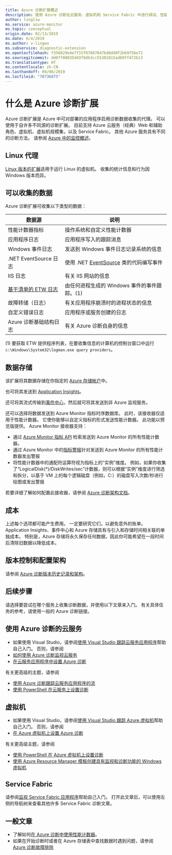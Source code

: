 ```yaml
---
title: Azure 诊断扩展概述
description: 使用 Azure 诊断在云服务、虚拟机和 Service Fabric 中进行调试、性能度量、监视和流量分析
author: lingliw
ms.service: azure-monitor
ms.topic: conceptual
origin.date: 02/13/2019
ms.date: 6/4/2019
ms.author: v-lingwu
ms.subservice: diagnostic-extension
ms.openlocfilehash: f356829e4e7f15f07607047bd0d40f2bb975be72
ms.sourcegitcommit: dd0ff08835dd3f8db3cc55301815ad69ff472b13
ms.translationtype: HT
ms.contentlocale: zh-CN
ms.lasthandoff: 09/06/2019
ms.locfileid: "70736875"
---
```

# <a name="what-is-azure-diagnostics-extension"></a>什么是 Azure 诊断扩展
Azure 诊断扩展是 Azure 中可对部署的应用程序启用诊断数据收集的代理。 可以使用于自许多不同源的诊断扩展。 目前支持 Azure 云服务（经典）Web 和辅助角色、虚拟机、虚拟机规模集，以及 Service Fabric。 其他 Azure 服务具有不同的诊断方法。 请参阅 [Azure 中的监控概述](../../azure-monitor/overview.md)。

## <a name="linux-agent"></a>Linux 代理
[Linux 版本的扩展](../../virtual-machines/extensions/diagnostics-linux.md)适用于运行 Linux 的虚拟机。 收集的统计信息和行为因 Windows 版本而异。

## <a name="data-you-can-collect"></a>可以收集的数据
Azure 诊断扩展可收集以下类型的数据：

| 数据源 | 说明 |
| --- | --- |
| 性能计数器指标 |操作系统和自定义性能计数器 |
| 应用程序日志 |应用程序写入的跟踪消息 |
| Windows 事件日志 |发送到 Windows 事件日志记录系统的信息 |
| .NET EventSource 日志 |使用 .NET [EventSource](https://msdn.microsoft.com/library/system.diagnostics.tracing.eventsource.aspx) 类的代码编写事件 |
| IIS 日志 |有关 IIS 网站的信息 |
| [基于清单的 ETW 日志](https://docs.microsoft.com/windows/desktop/etw/about-event-tracing) |由任何进程生成的 Windows 事件的事件跟踪。(1) |
| 故障转储（日志） |有关应用程序崩溃时的进程状态的信息 |
| 自定义错误日志 |应用程序或服务创建的日志 |
| Azure 诊断基础结构日志 |有关 Azure 诊断自身的信息 |

(1) 要获取 ETW 提供程序列表，在要收集信息的计算机的控制台窗口中运行 `c:\Windows\System32\logman.exe query providers`。

## <a name="data-storage"></a>数据存储
该扩展将其数据存储在你指定的 [Azure 存储帐户](diagnostics-extension-to-storage.md)中。

也可将其发送到 [Application Insights](../../azure-monitor/app/cloudservices.md)。 

还可将其流式传输到[事件中心](../../event-hubs/event-hubs-about.md)，然后就可将其发送到非 Azure 监视服务。

还可以选择将数据发送到 Azure Monitor 指标时序数据库。 此时，该接收器仅适用于性能计数器。 它使你能够以自定义指标的形式发送性能计数器。 此功能以预览版提供。 Azure Monitor 接收器支持：
* 通过 [Azure Monitor 指标 API](https://docs.microsoft.com/rest/api/monitor/) 检索发送到 Azure Monitor 的所有性能计数器。
* 通过 Azure Monitor 中的[指标警报](../../azure-monitor/platform/alerts-overview.md)针对发送到 Azure Monitor 的所有性能计数器发出警报
* 将性能计数器中的通配符运算符视为指标上的“实例”维度。  例如，如果你收集了“LogicalDisk(\*)/DiskWrites/sec”计数器，则可以根据“实例”维度进行筛选和拆分，以基于 VM 上的每个逻辑磁盘（例如，C:）的磁盘写入次数/秒进行绘图或发出警报

若要详细了解如何配置此接收器，请参阅 [Azure 诊断架构文档](diagnostics-extension-schema-1dot3.md)。

## <a name="costs"></a>成本
上述每个选项都可能产生费用。 一定要研究它们，以避免意外的账单。  Application Insights、事件中心和 Azure 存储具有与引入和存储时间相关联的单独成本。 特别是，Azure 存储将永久保存任何数据，因此你可能希望在一段时间后清除旧数据以降低成本。    

## <a name="versioning-and-configuration-schema"></a>版本控制和配置架构
请参阅 [Azure 诊断版本历史记录和架构](diagnostics-extension-schema.md)。


## <a name="next-steps"></a>后续步骤
请选择要尝试在哪个服务上收集诊断数据，并使用以下文章来入门。 有关具体任务的参考，请使用一般的 Azure 诊断链接。

## <a name="cloud-services-using-azure-diagnostics"></a>使用 Azure 诊断的云服务
* 如果使用 Visual Studio，请参阅[使用 Visual Studio 跟踪云服务应用程序](https://docs.microsoft.com/visualstudio/azure/vs-azure-tools-debug-cloud-services-virtual-machines)帮助自己入门。 否则，请参阅
* [如何使用 Azure 诊断监视云服务](../../cloud-services/cloud-services-how-to-monitor.md)
* [在云服务应用程序中设置 Azure 诊断](../../cloud-services/cloud-services-dotnet-diagnostics.md)

有关更高级的主题，请参阅

* [使用 Azure 诊断跟踪云服务应用程序的流](../../cloud-services/cloud-services-dotnet-diagnostics-trace-flow.md)
* [使用 PowerShell 在云服务上设置诊断](../../virtual-machines/extensions/diagnostics-windows.md?toc=%2fazure%2fvirtual-machines%2fwindows%2ftoc.json)

## <a name="virtual-machines"></a>虚拟机
* 如果使用 Visual Studio，请参阅[使用 Visual Studio 跟踪 Azure 虚拟机](https://docs.microsoft.com/visualstudio/azure/vs-azure-tools-debug-cloud-services-virtual-machines)帮助自己入门。 否则，请参阅
* [在 Azure 虚拟机上设置 Azure 诊断](/vs-azure-tools-diagnostics-for-cloud-services-and-virtual-machines)

有关更高级主题，请参阅

* [使用 PowerShell 在 Azure 虚拟机上设置诊断](../../virtual-machines/extensions/diagnostics-windows.md?toc=%2fazure%2fvirtual-machines%2fwindows%2ftoc.json)
* [使用 Azure Resource Manager 模板创建具有监视和诊断功能的 Windows 虚拟机](../../virtual-machines/extensions/diagnostics-template.md?toc=%2fazure%2fvirtual-machines%2fwindows%2ftoc.json)

## <a name="service-fabric"></a>Service Fabric
请参阅[监视 Service Fabric 应用程序](../../service-fabric/service-fabric-diagnostics-how-to-monitor-and-diagnose-services-locally.md)帮助自己入门。 打开此文章后，可以使用左侧的导航树来查看其他许多 Service Fabric 诊断文章。

## <a name="general-articles"></a>一般文章
* 了解如何[在 Azure 诊断中使用性能计数器](../../cloud-services/diagnostics-performance-counters.md)。
* 如果在开始诊断时或者在 Azure 存储表中查找数据时遇到问题，请参阅 [Azure 诊断故障排除](diagnostics-extension-troubleshooting.md)

